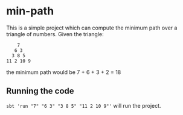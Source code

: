 # min-path
This is a simple project which can compute the minimum path over a triangle of numbers. Given the triangle:

        7
       6 3
      3 8 5
    11 2 10 9

the minimum path would be 7 + 6 + 3 + 2 = 18

## Running the code

`sbt 'run "7" "6 3" "3 8 5" "11 2 10 9"'` will run the project.

